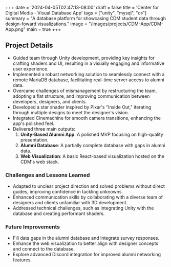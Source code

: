 +++
date = '2024-04-05T02:47:13-08:00'
draft = false
title = 'Center for Digital Media - Visual Database App'
tags = ["unity", "mysql", "c♯"]
summary = "A database platform for showcasing CDM student data through design-foward visualizations."
image = "/images/projects/CDM-App/CDM-App.png"
main = true
+++

## Project Details

- Guided team through Unity development, providing key insights for crafting shaders and UI, resulting in a visually engaging and informative user experience.
- Implemented a robust networking solution to seamlessly connect with a remote MariaDB database, facilitating real-time server access to alumni data.
- Overcame challenges of mismanagement by restructuring the team, adopting a flat structure, and improving communication between developers, designers, and clients.
- Developed a star shader inspired by Pixar's "Inside Out," iterating through multiple designs to meet the designer's vision.
- Integrated Cinemachine for smooth camera transitions, enhancing the app's polished feel.
- Delivered three main outputs:
  1. **Unity-Based Alumni App**: A polished MVP focusing on high-quality presentation.
  2. **Alumni Database**: A partially complete database with gaps in alumni data.
  3. **Web Visualization**: A basic React-based visualization hosted on the CDM's web stack.

### Challenges and Lessons Learned

- Adapted to unclear project direction and solved problems without direct guides, improving confidence in tackling unknowns.
- Enhanced communication skills by collaborating with a diverse team of designers and clients unfamiliar with 3D development.
- Addressed technical challenges, such as integrating Unity with the database and creating performant shaders.

### Future Improvements

- Fill data gaps in the alumni database and integrate survey responses.
- Enhance the web visualization to better align with designer concepts and connect to the database.
- Explore advanced Discord integration for improved alumni networking features.
